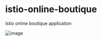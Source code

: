# istio-online-boutique
Istio online boutique application 

![image](https://user-images.githubusercontent.com/528170/122624809-c4a75e80-d056-11eb-8c49-e700a140a67b.png)
